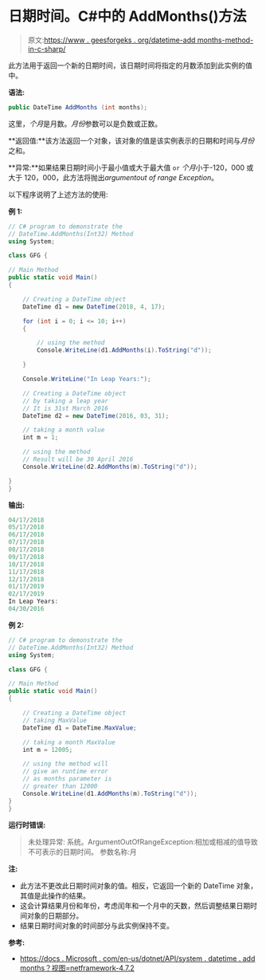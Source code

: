 # 日期时间。C#中的 AddMonths()方法

> 原文:[https://www . geesforgeks . org/datetime-add months-method-in-c-sharp/](https://www.geeksforgeeks.org/datetime-addmonths-method-in-c-sharp/)

此方法用于返回一个新的日期时间，该日期时间将指定的月数添加到此实例的值中。

**语法:**

```cs
public DateTime AddMonths (int months);
```

这里，*个月*是月数。*月份*参数可以是负数或正数。

**返回值:**该方法返回一个对象，该对象的值是该实例表示的日期和时间与*月份*之和。

**异常:**如果结果日期时间小于最小值或大于最大值 `or` *个月*小于-120，000 或大于 120，000，此方法将抛出*argumentout of range Exception*。

以下程序说明了上述方法的使用:

**例 1:**

```cs
// C# program to demonstrate the
// DateTime.AddMonths(Int32) Method
using System;

class GFG {

// Main Method
public static void Main()
{

    // Creating a DateTime object
    DateTime d1 = new DateTime(2018, 4, 17);

    for (int i = 0; i <= 10; i++)
    {

        // using the method
        Console.WriteLine(d1.AddMonths(i).ToString("d"));

    }

    Console.WriteLine("In Leap Years:");

    // Creating a DateTime object
    // by taking a leap year
    // It is 31st March 2016
    DateTime d2 = new DateTime(2016, 03, 31);

    // taking a month value
    int m = 1;

    // using the method
    // Result will be 30 April 2016
    Console.WriteLine(d2.AddMonths(m).ToString("d"));

}
}
```

**输出:**

```cs
04/17/2018
05/17/2018
06/17/2018
07/17/2018
08/17/2018
09/17/2018
10/17/2018
11/17/2018
12/17/2018
01/17/2019
02/17/2019
In Leap Years:
04/30/2016

```

**例 2:**

```cs
// C# program to demonstrate the
// DateTime.AddMonths(Int32) Method
using System;

class GFG {

// Main Method
public static void Main()
{

    // Creating a DateTime object
    // taking MaxValue
    DateTime d1 = DateTime.MaxValue;

    // taking a month MaxValue
    int m = 12005;

    // using the method will 
    // give an runtime error
    // as months parameter is
    // greater than 12000
    Console.WriteLine(d1.AddMonths(m).ToString("d"));
}
}
```

**运行时错误:**

> 未处理异常:
> 系统。ArgumentOutOfRangeException:相加或相减的值导致不可表示的日期时间。
> 参数名称:月

**注:**

*   此方法不更改此日期时间对象的值。相反，它返回一个新的 DateTime 对象，其值是此操作的结果。
*   这会计算结果月份和年份，考虑闰年和一个月中的天数，然后调整结果日期时间对象的日期部分。
*   结果日期时间对象的时间部分与此实例保持不变。

**参考:**

*   [https://docs . Microsoft . com/en-us/dotnet/API/system . datetime . add months？视图=netframework-4.7.2](https://docs.microsoft.com/en-us/dotnet/api/system.datetime.addmonths?view=netframework-4.7.2)